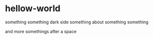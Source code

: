 # hellow-world
something something dark side
something about something something

and more somethings after a space
